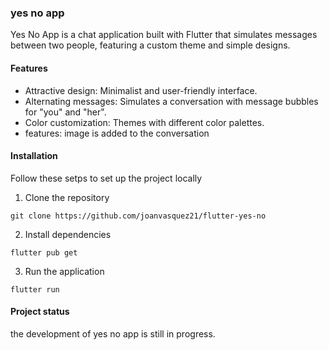 ### yes no app
Yes No App is a chat application built with Flutter that simulates messages between two people, featuring a custom theme and simple designs.
#### Features
- Attractive design: Minimalist and user-friendly interface.
- Alternating messages: Simulates a conversation with message bubbles for "you" and "her".
- Color customization: Themes with different color palettes.
- features: image is added to the conversation

#### Installation
Follow these setps to set up the project locally

1. Clone the repository
```
git clone https://github.com/joanvasquez21/flutter-yes-no
```
2. Install dependencies
```
flutter pub get
```
3. Run the application
```
flutter run 
```
#### Project status 
the development of yes no app is still in progress.
